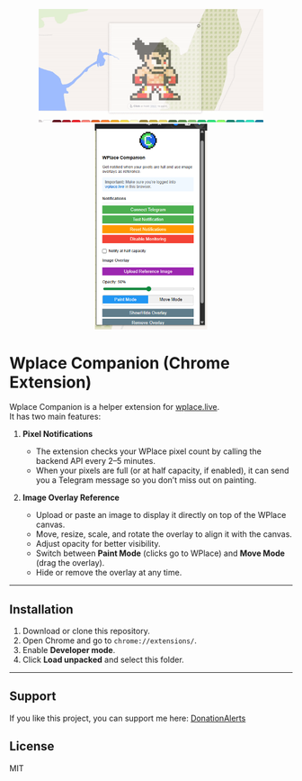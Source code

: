 <p align="center">
  <img src="assets/overlay-demo.gif" alt="Demo GIF" width="400"/>
  <img src="assets/Screenshot.png" alt="Screenshot" width="200"/>
</p>

# Wplace Companion (Chrome Extension)

Wplace Companion is a helper extension for [wplace.live](https://wplace.live).  
It has two main features:

1. **Pixel Notifications**  
   - The extension checks your WPlace pixel count by calling the backend API every 2–5 minutes.  
   - When your pixels are full (or at half capacity, if enabled), it can send you a Telegram message so you don’t miss out on painting.  

2. **Image Overlay Reference**  
   - Upload or paste an image to display it directly on top of the WPlace canvas.  
   - Move, resize, scale, and rotate the overlay to align it with the canvas.  
   - Adjust opacity for better visibility.  
   - Switch between **Paint Mode** (clicks go to WPlace) and **Move Mode** (drag the overlay).  
   - Hide or remove the overlay at any time.

---

## Installation 

1. Download or clone this repository.
2. Open Chrome and go to `chrome://extensions/`.
3. Enable **Developer mode**.
4. Click **Load unpacked** and select this folder.

---

## Support
If you like this project, you can support me here: [DonationAlerts](https://www.donationalerts.com/r/scope19)


## License

MIT

